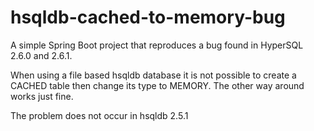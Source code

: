 # hsqldb-cached-to-memory-bug
A simple Spring Boot project that reproduces a bug found in HyperSQL 2.6.0 and 2.6.1.

When using a file based hsqldb database it is not possible to create a CACHED table then change its type to MEMORY.
The other way around works just fine.

The problem does not occur in hsqldb 2.5.1
